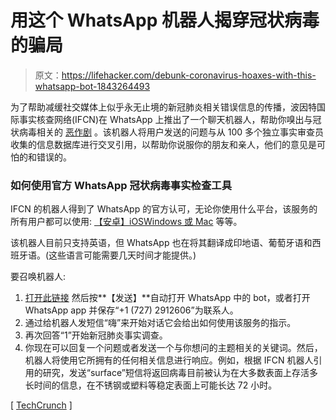 # 用这个 WhatsApp 机器人揭穿冠状病毒的骗局

> 原文：<https://lifehacker.com/debunk-coronavirus-hoaxes-with-this-whatsapp-bot-1843264493>

为了帮助减缓社交媒体上似乎永无止境的新冠肺炎相关错误信息的传播，波因特国际事实核查网络(IFCN)在 WhatsApp 上推出了一个聊天机器人，帮助你嗅出与冠状病毒相关的 [恶作剧](https://vitals.lifehacker.com/dont-inject-bleach-sigh-1843043386) 。该机器人将用户发送的问题与从 100 多个独立事实审查员收集的信息数据库进行交叉引用，以帮助你说服你的朋友和亲人，他们的意见是可怕的和错误的。



### 如何使用官方 WhatsApp 冠状病毒事实检查工具

IFCN 的机器人得到了 WhatsApp 的官方认可，无论你使用什么平台，该服务的所有用户都可以使用: [【安卓】](https://www.whatsapp.com/android/)[iOS](https://www.whatsapp.com/appstore/)[Windows 或 Mac](https://www.whatsapp.com/download) 等等。

该机器人目前只支持英语，但 WhatsApp 也在将其翻译成印地语、葡萄牙语和西班牙语。(这些语言可能需要几天时间才能提供。)

要召唤机器人:

1.  [打开此链接](http://poy.nu/ifcnbot) 然后按**【发送】**自动打开 WhatsApp 中的 bot，或者打开 WhatsApp app 并保存“+1 (727) 2912606”为联系人。
2.  通过给机器人发短信“嗨”来开始对话它会给出如何使用该服务的指示。
3.  再次回答“1”开始新冠肺炎事实调查。
4.  你现在可以回复一个问题或者发送一个与你想问的主题相关的关键词。然后，机器人将使用它所拥有的任何相关信息进行响应。例如，根据 IFCN 机器人引用的研究，发送“surface”短信将返回病毒目前被认为在大多数表面上存活多长时间的信息，在不锈钢或塑料等稳定表面上可能长达 72 小时。



[ [TechCrunch](https://techcrunch.com/2020/05/04/poynter-institutes-international-fact-checking-network-launches-chatbot-on-whatsapp-to-debunk-thousands-of-coronavirus-related-hoaxes/) ]